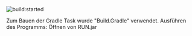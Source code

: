 <img src="https://travis-ci.org/ProPra16/programmierpraktikum-abschlussprojekt-iuvba.svg" alt="build:started">

Zum Bauen der Gradle Task wurde "Build.Gradle" verwendet.
Ausführen des Programms:
Öffnen von RUN.jar

